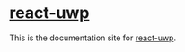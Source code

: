 # [react-uwp](http://myxvisual.github.io/react-uwp/)

This is the documentation site for [react-uwp](http://myxvisual.github.io/react-uwp/).
